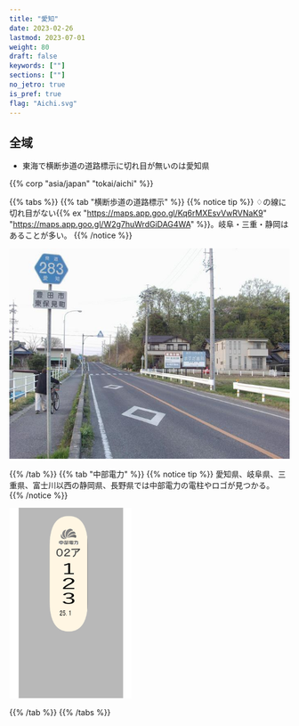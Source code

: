 ```yaml
---
title: "愛知"
date: 2023-02-26
lastmod: 2023-07-01
weight: 80
draft: false
keywords: [""]
sections: [""]
no_jetro: true
is_pref: true
flag: "Aichi.svg"
---
```


<div class="main-desciption country-description">
    <h2 class="section-title">全域</h2>
    <ul class="rule-list">
        <li>東海で横断歩道の道路標示に切れ目が無いのは愛知県</li>
    </ul>
    {{% corp "asia/japan" "tokai/aichi" %}}
</div>

{{% tabs %}}
{{% tab "横断歩道の道路標示" %}}
{{% notice tip %}}
♢の線に切れ目がない{{% ex "https://maps.app.goo.gl/Kq6rMXEsvVwRVNaK9" "https://maps.app.goo.gl/W2g7huWrdGiDAG4WA" %}}。岐阜・三重・静岡はあることが多い。
{{% /notice %}}

<div class="googlemap-if">
<img src="aichi_pref_r_281.jpg">
</div>

{{% /tab %}}
{{% tab "中部電力" %}}
{{% notice tip %}}
愛知県、岐阜県、三重県、富士川以西の静岡県、長野県では中部電力の電柱やロゴが見つかる。
{{% /notice %}}

<div class="googlemap-if">
<img src="../../pole/pole-chubu.png" width="220px">
</div>

{{% /tab %}}
{{% /tabs %}}
